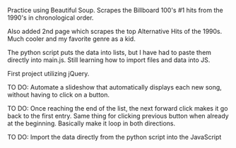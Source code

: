 
Practice using Beautiful Soup.  Scrapes the Billboard 100's #1 hits from the 1990's
in chronological order.

Also added 2nd page which scrapes the top Alternative Hits of the 1990s.  Much cooler and my favorite genre as a kid.

The python script puts the data into lists, but I have had to paste them directly into
main.js.  Still learning how to import files and data into JS.

First project utilizing jQuery.

TO DO:  Automate a slideshow that automatically displays each new song, without
having to click on a button.

TO DO:  Once reaching the end of the list, the next forward click makes it go
back to the first entry. Same thing for clicking previous button when already
at the beginning.  Basically make it loop in both directions.

TO DO:  Import the data directly from the python script into the JavaScript
